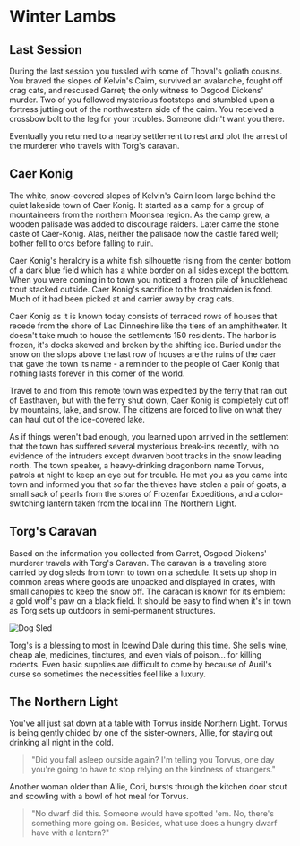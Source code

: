 # Winter Lambs

## Last Session

During the last session you tussled with some of Thoval's goliath cousins. You
braved the slopes of Kelvin's Cairn, survived an avalanche, fought off crag
cats, and rescused Garret; the only witness to Osgood Dickens' murder. Two of
you followed mysterious footsteps and stumbled upon a fortress jutting out of
the northwestern side of the cairn. You received a crossbow bolt to the leg for
your troubles. Someone didn't want you there.

Eventually you returned to a nearby settlement to rest and plot the arrest of
the murderer who travels with Torg's caravan.

## Caer Konig

The white, snow-covered slopes of Kelvin's Cairn loom large behind the quiet
lakeside town of Caer Konig. It started as a camp for a group of mountaineers
from the northern Moonsea region. As the camp grew, a wooden palisade was added
to discourage raiders. Later came the stone caste of Caer-Konig. Alas, neither
the palisade now the castle fared well; bother fell to orcs before falling to
ruin.

Caer Konig's heraldry is a white fish silhouette rising from the center bottom
of a dark blue field which has a white border on all sides except the bottom.
When you were coming in to town you noticed a frozen pile of knucklehead trout
stacked outside. Caer Konig's sacrifice to the frostmaiden is food. Much of it
had been picked at and carrier away by crag cats.

Caer Konig as it is known today consists of terraced rows of houses that recede
from the shore of Lac Dinneshire like the tiers of an amphitheater. It doesn't
take much to house the settlements 150 residents. The harbor is frozen, it's
docks skewed and broken by the shifting ice. Buried under the snow on the slops
above the last row of houses are the ruins of the caer that gave the town its
name - a reminder to the people of Caer Konig that nothing lasts forever in this
corner of the world.

Travel to and from this remote town was expedited by the ferry that ran out of
Easthaven, but with the ferry shut down, Caer Konig is completely cut off by
mountains, lake, and snow. The citizens are forced to live on what they can haul
out of the ice-covered lake.

As if things weren't bad enough, you learned upon arrived in the settlement that
the town has suffered several mysterious break-ins recently, with no evidence of
the intruders except dwarven boot tracks in the snow leading north. The town
speaker, a heavy-drinking dragonborn name Torvus, patrols at night to keep an
eye out for trouble. He met you as you came into town and informed you that so
far the thieves have stolen a pair of goats, a small sack of pearls from the
stores of Frozenfar Expeditions, and a color-switching lantern taken from the
local inn The Northern Light.

## Torg's Caravan

Based on the information you collected from Garret, Osgood Dickens' murderer
travels with Torg's Caravan. The caravan is a traveling store carried by dog
sleds from town to town on a schedule. It sets up shop in common areas where
goods are unpacked and displayed in crates, with small canopies to keep the snow
off. The caracan is known for its emblem: a gold wolf's paw on a black field. It
should be easy to find when it's in town as Torg sets up outdoors in
semi-permanent structures.

![Dog Sled](https://tce-live2.s3.amazonaws.com/media/media/1779322a-17c2-46ee-8b68-ba0a2c7bb9a0.jpg)

Torg's is a blessing to most in Icewind Dale during this time. She sells wine,
cheap ale, medicines, tinctures, and even vials of poison... for killing
rodents. Even basic supplies are difficult to come by because of Auril's curse
so sometimes the necessities feel like a luxury.

## The Northern Light

You've all just sat down at a table with Torvus inside Northern Light. Torvus is
being gently chided by one of the sister-owners, Allie, for staying out drinking
all night in the cold.

> "Did you fall asleep outside again? I'm telling you Torvus, one day you're
> going to have to stop relying on the kindness of strangers."

Another woman older than Allie, Cori, bursts through the kitchen door stout and
scowling with a bowl of hot meal for Torvus.

> "No dwarf did this. Someone would have spotted 'em. No, there's something
> more going on. Besides, what use does a hungry dwarf have with a lantern?"
